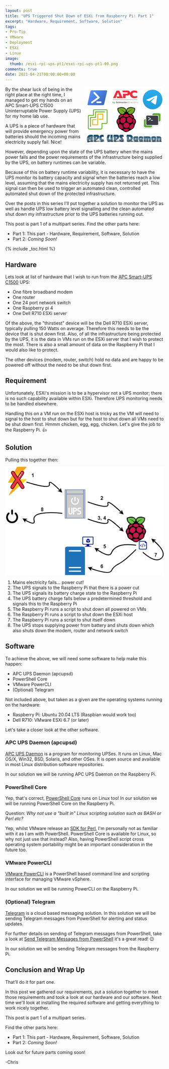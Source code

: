 ```yaml
---
layout: post
title: "UPS Triggered Shut Down of ESXi from Raspberry Pi: Part 1" 
excerpt: "Hardware, Requirement, Software, Solution"
tags: 
- Pro-Tip
- VMware
- Deployment
- ESXi
- Linux
image:
  thumb: /esxi-rpi-ups-pt1/esxi-rpi-ups-pt1-00.png
comments: true
date: 2021-04-21T00:00:00+00:00
---
```

<img style="float: right; margin: 0px 0px 10px 10px;" alt="APC UPS Triggered shut down of ESXi from Raspberry Pi" src="/images/esxi-rpi-ups-pt1/esxi-rpi-ups-pt1-00.png">
By the shear luck of being in the right place at the right time, I managed to get my hands on an APC Smart-UPS C1500 Uninterruptable Power Supply (UPS) for my home lab use.

A UPS is a piece of hardware that will provide emergency power from batteries should the incoming mains electricity supply fail. Nice! 

However, depending upon the state of the UPS battery when the mains power fails and the power requirements of the infrastructure being supplied by the UPS, on battery runtimes can be variable.

Because of this on battery runtime variability, it is necessary to have the UPS monitor its battery capacity and signal when the batteries reach a low level, assuming that the mains electricity supply has not returned yet. This signal can then be used to trigger an automated clean, controlled automated shut down of the protected infrastructure. 

Over the posts in this series I'll put together a solution to monitor the UPS as well as handle UPS low battery level signalling and the clean automated shut down my infrastructure prior to the UPS batteries running out. 

This post is part 1 of a multipart series. Find the other parts here:
- Part 1: This part - Hardware, Requirement, Software, Solution<br>
- Part 2: *Coming Soon!*

{% include _toc.html %}
## Hardware
Lets look at list of hardware that I wish to run from the [APC Smart-UPS C1500](https://www.apc.com/shop/uk/en/products/APC-Smart-UPS-C-1500VA-LCD-230V/P-SMC1500I) UPS:

- One fibre broadband modem
- One router
- One 24 port network switch
- One Raspberry pi 4
- One Dell R710 ESXi server 

Of the above, the "thirstiest" device will be the Dell R710 ESXi server, typically pulling 150 Watts on average. Therefore this needs to be the device that is shut down first. Also, of all the infrastructure being protected by the UPS, it is the data in VMs run on the ESXi server that I wish to protect the most. There is also a small amount of data on the Raspberry Pi that I would also like to protect.

The other devices (modem, router, switch) hold no data and are happy to be powered off without the need to be shut down first.

## Requirement
Unfortunately, ESXi's mission is to be a hypervisor not a UPS monitor; there is no such capability available within ESXi. Therefore UPS monitoring needs to be handled elsewhere.

Handling this on a VM run on the ESXi host is tricky as the VM will need to signal to the host to shut down but for the host to shut down all VMs need to be shut down first. Hmmm chicken, egg, egg, chicken. Let's give the job to the Raspberry Pi. :thumbsup:

## Solution
Pulling this together then:

<img style="display: block; margin-left: auto; margin-right: auto;" alt="The Solution" src="/images/esxi-rpi-ups-pt1/esxi-rpi-ups-pt1-01.png">

1. Mains electricity fails... power cut!
2. The UPS signals to the Raspberry Pi that there is a power cut
3. The UPS signals its battery charge state to the Raspberry Pi 
4. The UPS battery charge falls below a predetermined threshold and signals this to the Raspberry Pi
5. The Raspberry Pi runs a script to shut down all powered on VMs 
6. The Raspberry Pi runs a script to shut down the ESXi host
7. The Raspberry Pi runs a script to shut itself down
8. The UPS stops supplying power from battery and shuts down which also shuts down the modem, router and network switch

## Software
To achieve the above, we will need some software to help make this happen:

- APC UPS Daemon (apcupsd)
- PowerShell Core
- VMware PowerCLI 
- (Optional) Telegram

Not included above, but taken as a given are the operating systems running on the hardware:

- Raspberry Pi: Ubuntu 20.04 LTS (Raspbian would work too)
- Dell R710: VMware ESXi 6.7 (or later)

Let's take a closer look at the other software.

### APC UPS Daemon (apcupsd)
[APC UPS Daemon](http://www.apcupsd.org/) is a program for monitoring UPSes. It runs on Linux, Mac OS/X, Win32, BSD, Solaris, and other OSes. It is open source and available in most Linux distribution software repositories.

In our solution we will be running APC UPS Daemon on the Raspberry Pi.

### PowerShell Core
Yep, that's correct, [PowerShell Core](https://github.com/PowerShell/PowerShell#readme) runs on Linux too! In our solution we will be running PowerShell Core on the Raspberry Pi.

Question: *Why not use a "built in" Linux scripting solution such as BASH or Perl etc?*<br>

Yep, whilst VMware release an [SDK for Perl](https://code.vmware.com/web/sdk/7.0/vsphere-perl), I'm personally not as familiar with it as I am with PowerShell. PowerShell Core is available for Linux, so why not just use that instead? Also, having PowerShell script cross operating system portability might be an important consideration in the future too. 

### VMware PowerCLI
[VMware PowerCLI](https://developer.vmware.com/powercli) is a PowerShell based command line and scripting interface for managing VMware vSphere.

In our solution we will be running PowerCLI on the Raspberry Pi.

### (Optional) Telegram
[Telegram](https://telegram.org/) is a cloud based messaging solution. In this solution we will be sending Telegram messages from PowerShell for alerting and status updates.

For further details on sending of Telegram messages from PowerShell, take a look at [Send Telegram Messages from PowerShell](https://polarclouds.co.uk/send-telegram-from-powershell/) it's a great read! :wink:

In our solution we will be sending Telegram messages from the Raspberry Pi.

## Conclusion and Wrap Up
That’ll do it for part one.

In this post we gathered our requirements, put a solution together to meet those requirements and took a look at our hardware and our software. Next time we'll look at installing the required software and getting everything to work nicely together.

This post is part 1 of a multipart series. 

Find the other parts here:
- Part 1: This part - Hardware, Requirement, Software, Solution
- Part 2: *Coming Soon!*

Look out for future parts coming soon!

-Chris